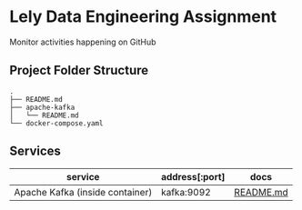 # Lely Data Engineering Assignment
Monitor activities happening on GitHub

## Project Folder Structure

```shell
.
├── README.md
├── apache-kafka
│   └── README.md
└── docker-compose.yaml
```

## Services

| service                         | address[:port] | docs |
|---------------------------------|----------------|------|
| Apache Kafka (inside container) | kafka:9092     | [README.md](./apache-kafka/README.md) |

